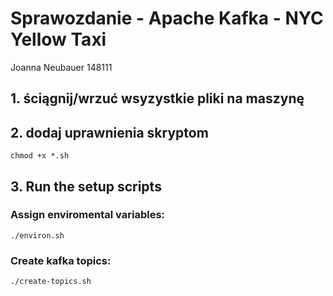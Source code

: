 # Sprawozdanie - Apache Kafka - NYC Yellow Taxi 
Joanna Neubauer 148111

## 1. ściągnij/wrzuć wsyzystkie pliki na maszynę

## 2. dodaj uprawnienia skryptom 
```
chmod +x *.sh
```

## 3. Run the setup scripts
### Assign enviromental variables:
```
./environ.sh
```

### Create kafka topics:
```
./create-topics.sh
```